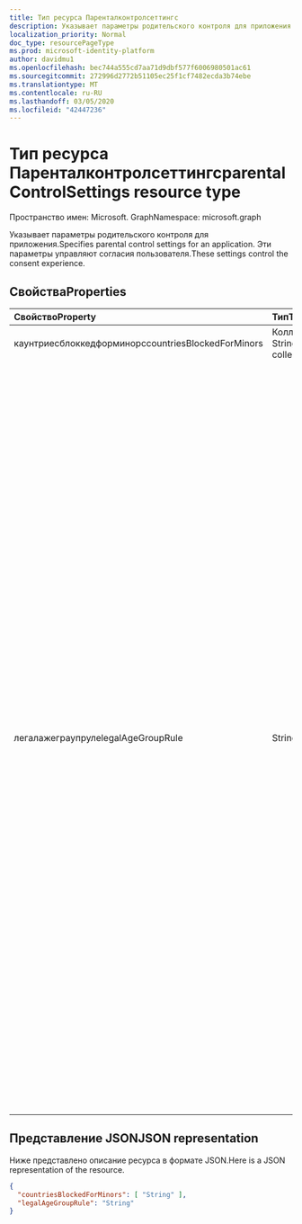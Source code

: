 ```yaml
---
title: Тип ресурса Паренталконтролсеттингс
description: Указывает параметры родительского контроля для приложения. Эти параметры управляют согласия пользователя.
localization_priority: Normal
doc_type: resourcePageType
ms.prod: microsoft-identity-platform
author: davidmu1
ms.openlocfilehash: bec744a555cd7aa71d9dbf577f6006980501ac61
ms.sourcegitcommit: 272996d2772b51105ec25f1cf7482ecda3b74ebe
ms.translationtype: MT
ms.contentlocale: ru-RU
ms.lasthandoff: 03/05/2020
ms.locfileid: "42447236"
---
```

# <a name="parentalcontrolsettings-resource-type"></a><span data-ttu-id="6d315-104">Тип ресурса Паренталконтролсеттингс</span><span class="sxs-lookup"><span data-stu-id="6d315-104">parentalControlSettings resource type</span></span>

<span data-ttu-id="6d315-105">Пространство имен: Microsoft. Graph</span><span class="sxs-lookup"><span data-stu-id="6d315-105">Namespace: microsoft.graph</span></span>

<span data-ttu-id="6d315-106">Указывает параметры родительского контроля для приложения.</span><span class="sxs-lookup"><span data-stu-id="6d315-106">Specifies parental control settings for an application.</span></span> <span data-ttu-id="6d315-107">Эти параметры управляют согласия пользователя.</span><span class="sxs-lookup"><span data-stu-id="6d315-107">These settings control the consent experience.</span></span>

## <a name="properties"></a><span data-ttu-id="6d315-108">Свойства</span><span class="sxs-lookup"><span data-stu-id="6d315-108">Properties</span></span>

| <span data-ttu-id="6d315-109">Свойство</span><span class="sxs-lookup"><span data-stu-id="6d315-109">Property</span></span> | <span data-ttu-id="6d315-110">Тип</span><span class="sxs-lookup"><span data-stu-id="6d315-110">Type</span></span> | <span data-ttu-id="6d315-111">Описание</span><span class="sxs-lookup"><span data-stu-id="6d315-111">Description</span></span> |
:---------------|:--------|:----------|
|<span data-ttu-id="6d315-112">каунтриесблоккедформинорс</span><span class="sxs-lookup"><span data-stu-id="6d315-112">countriesBlockedForMinors</span></span>|<span data-ttu-id="6d315-113">Коллекция String</span><span class="sxs-lookup"><span data-stu-id="6d315-113">String collection</span></span>| <span data-ttu-id="6d315-114">Задает [двузначные коды стран ISO](https://www.iso.org/iso-3166-country-codes.html).</span><span class="sxs-lookup"><span data-stu-id="6d315-114">Specifies the [two-letter ISO country codes](https://www.iso.org/iso-3166-country-codes.html).</span></span> <span data-ttu-id="6d315-115">Доступ к приложению будет заблокирован для небольших стран из стран, указанных в этом списке.</span><span class="sxs-lookup"><span data-stu-id="6d315-115">Access to the application will be blocked for minors from the countries specified in this list.</span></span>|
|<span data-ttu-id="6d315-116">легалажеграупруле</span><span class="sxs-lookup"><span data-stu-id="6d315-116">legalAgeGroupRule</span></span>| <span data-ttu-id="6d315-117">String</span><span class="sxs-lookup"><span data-stu-id="6d315-117">String</span></span> | <span data-ttu-id="6d315-118">Указывает правило группы допустимых возрастов, которое применяется к пользователям приложения.</span><span class="sxs-lookup"><span data-stu-id="6d315-118">Specifies the legal age group rule that applies to users of the app.</span></span> <span data-ttu-id="6d315-119">Может иметь одно из следующих значений:</span><span class="sxs-lookup"><span data-stu-id="6d315-119">Can be set to one of the following values:</span></span> <table><tr><th><span data-ttu-id="6d315-120">Значение</span><span class="sxs-lookup"><span data-stu-id="6d315-120">Value</span></span></th><th><span data-ttu-id="6d315-121">Описание</span><span class="sxs-lookup"><span data-stu-id="6d315-121">Description</span></span></th></tr><tr><td><span data-ttu-id="6d315-122">Разрешить</span><span class="sxs-lookup"><span data-stu-id="6d315-122">Allow</span></span></td><td><span data-ttu-id="6d315-123">Значение, используемое по умолчанию.</span><span class="sxs-lookup"><span data-stu-id="6d315-123">Default.</span></span> <span data-ttu-id="6d315-124">Применяет юридическое минимальное значение.</span><span class="sxs-lookup"><span data-stu-id="6d315-124">Enforces the legal minimum.</span></span> <span data-ttu-id="6d315-125">Это означает, что для второстепенных стран Европейского союза и Корее требуются разрешения родителей.</span><span class="sxs-lookup"><span data-stu-id="6d315-125">This means parental consent is required for minors in the European Union and Korea.</span></span></td></tr><tr><td><span data-ttu-id="6d315-126">рекуиреконсентфорпривацисервицес</span><span class="sxs-lookup"><span data-stu-id="6d315-126">RequireConsentForPrivacyServices</span></span></td><td><span data-ttu-id="6d315-127">Указывает, что пользователь должен указать дату рождения для обеспечения соответствия правилам Коппа.</span><span class="sxs-lookup"><span data-stu-id="6d315-127">Enforces the user to specify date of birth to comply with COPPA rules.</span></span> </td></tr><tr><td><span data-ttu-id="6d315-128">рекуиреконсентформинорс</span><span class="sxs-lookup"><span data-stu-id="6d315-128">RequireConsentForMinors</span></span></td><td><span data-ttu-id="6d315-129">Для более ранних версий, независимо от правил для стран, требуется согласие пользователя в течение 18 лет.</span><span class="sxs-lookup"><span data-stu-id="6d315-129">Requires parental consent for ages below 18, regardless of country minor rules.</span></span></td></tr><tr><td><span data-ttu-id="6d315-130">рекуиреконсентфоркидс</span><span class="sxs-lookup"><span data-stu-id="6d315-130">RequireConsentForKids</span></span></td><td><span data-ttu-id="6d315-131">Для более ранних версий, независимо от правил для стран, требуется согласие на родителей в течение 14 лет.</span><span class="sxs-lookup"><span data-stu-id="6d315-131">Requires parental consent for ages below 14, regardless of country minor rules.</span></span></td></tr><tr><td><span data-ttu-id="6d315-132">блоккминорс</span><span class="sxs-lookup"><span data-stu-id="6d315-132">BlockMinors</span></span></td><td><span data-ttu-id="6d315-133">Блокирует небольшие из использования приложения.</span><span class="sxs-lookup"><span data-stu-id="6d315-133">Blocks minors from using the app.</span></span></td></tr></table> |

## <a name="json-representation"></a><span data-ttu-id="6d315-134">Представление JSON</span><span class="sxs-lookup"><span data-stu-id="6d315-134">JSON representation</span></span>
<span data-ttu-id="6d315-135">Ниже представлено описание ресурса в формате JSON.</span><span class="sxs-lookup"><span data-stu-id="6d315-135">Here is a JSON representation of the resource.</span></span>

<!--{
  "blockType": "resource",
  "@odata.type": "microsoft.graph.parentalControlSettings"
}-->
```json
{
  "countriesBlockedForMinors": [ "String" ],
  "legalAgeGroupRule": "String"
}

```

